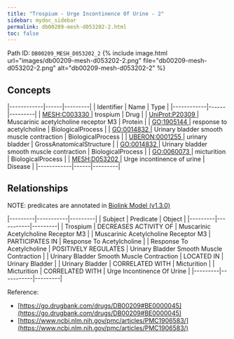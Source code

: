 ```yaml
---
title: "Trospium - Urge Incontinence Of Urine - 2"
sidebar: mydoc_sidebar
permalink: db00209-mesh-d053202-2.html
toc: false 
---
```



Path ID: `DB00209_MESH_D053202_2`
{% include image.html url="images/db00209-mesh-d053202-2.png" file="db00209-mesh-d053202-2.png" alt="db00209-mesh-d053202-2" %}

## Concepts

|------------|------|---------|
| Identifier | Name | Type    |
|------------|------|---------|
| <a href="https://identifiers.org/MESH:C003330">MESH:C003330 </a> | trospium | Drug |
| <a href="https://identifiers.org/UniProt:P20309">UniProt:P20309 </a> | Muscarinic acetylcholine receptor M3 | Protein |
| <a href="https://identifiers.org/GO:1905144">GO:1905144 </a> | response to acetylcholine | BiologicalProcess |
| <a href="https://identifiers.org/GO:0014832">GO:0014832 </a> | Urinary bladder smooth muscle contraction | BiologicalProcess |
| <a href="https://identifiers.org/UBERON:0001255">UBERON:0001255 </a> | urinary bladder | GrossAnatomicalStructure |
| <a href="https://identifiers.org/GO:0014832">GO:0014832 </a> | Urinary bladder smooth muscle contraction | BiologicalProcess |
| <a href="https://identifiers.org/GO:0060073">GO:0060073 </a> | micturition | BiologicalProcess |
| <a href="https://identifiers.org/MESH:D053202">MESH:D053202 </a> | Urge incontinence of urine | Disease |
|------------|------|---------|

## Relationships


NOTE: predicates are annotated in <a href="https://github.com/biolink/biolink-model/releases/tag/v1.3.0">Biolink Model (v1.3.0)</a>

|---------|-----------|---------|
| Subject | Predicate | Object  |
|---------|-----------|---------|
| Trospium | DECREASES ACTIVITY OF | Muscarinic Acetylcholine Receptor M3 |
| Muscarinic Acetylcholine Receptor M3 | PARTICIPATES IN | Response To Acetylcholine |
| Response To Acetylcholine | POSITIVELY REGULATES | Urinary Bladder Smooth Muscle Contraction |
| Urinary Bladder Smooth Muscle Contraction | LOCATED IN | Urinary Bladder |
| Urinary Bladder | CORRELATED WITH | Micturition |
| Micturition | CORRELATED WITH | Urge Incontinence Of Urine |
|---------|-----------|---------|

Reference: 
  - [https://go.drugbank.com/drugs/DB00209#BE0000045](https://go.drugbank.com/drugs/DB00209#BE0000045)
  - [https://www.ncbi.nlm.nih.gov/pmc/articles/PMC1906583/](https://www.ncbi.nlm.nih.gov/pmc/articles/PMC1906583/)
